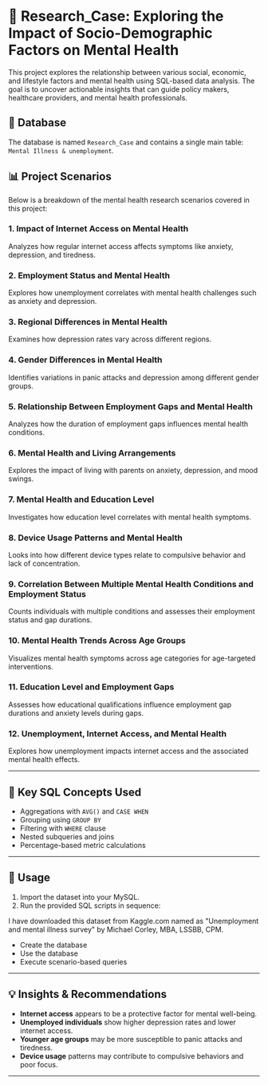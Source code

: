 # 🧠 Research_Case: Exploring the Impact of Socio-Demographic Factors on Mental Health

This project explores the relationship between various social, economic, and lifestyle factors and mental health using SQL-based data analysis. The goal is to uncover actionable insights that can guide policy makers, healthcare providers, and mental health professionals.

## 📁 Database
The database is named `Research_Case` and contains a single main table: `Mental Illness & unemployment`.

## 📊 Project Scenarios

Below is a breakdown of the mental health research scenarios covered in this project:

### 1. **Impact of Internet Access on Mental Health**
Analyzes how regular internet access affects symptoms like anxiety, depression, and tiredness.

### 2. **Employment Status and Mental Health**
Explores how unemployment correlates with mental health challenges such as anxiety and depression.

### 3. **Regional Differences in Mental Health**
Examines how depression rates vary across different regions.

### 4. **Gender Differences in Mental Health**
Identifies variations in panic attacks and depression among different gender groups.

### 5. **Relationship Between Employment Gaps and Mental Health**
Analyzes how the duration of employment gaps influences mental health conditions.

### 6. **Mental Health and Living Arrangements**
Explores the impact of living with parents on anxiety, depression, and mood swings.

### 7. **Mental Health and Education Level**
Investigates how education level correlates with mental health symptoms.

### 8. **Device Usage Patterns and Mental Health**
Looks into how different device types relate to compulsive behavior and lack of concentration.

### 9. **Correlation Between Multiple Mental Health Conditions and Employment Status**
Counts individuals with multiple conditions and assesses their employment status and gap durations.

### 10. **Mental Health Trends Across Age Groups**
Visualizes mental health symptoms across age categories for age-targeted interventions.

### 11. **Education Level and Employment Gaps**
Assesses how educational qualifications influence employment gap durations and anxiety levels during gaps.

### 12. **Unemployment, Internet Access, and Mental Health**
Explores how unemployment impacts internet access and the associated mental health effects.

---

## 📌 Key SQL Concepts Used
- Aggregations with `AVG()` and `CASE WHEN`
- Grouping using `GROUP BY`
- Filtering with `WHERE` clause
- Nested subqueries and joins
- Percentage-based metric calculations

---

## 🧪 Usage
1. Import the dataset into your MySQL.
2. Run the provided SQL scripts in sequence:

I have downloaded this dataset from Kaggle.com named as "Unemployment and mental illness survey" by Michael Corley, MBA, LSSBB, CPM.
   - Create the database
   - Use the database
   - Execute scenario-based queries

---

## 💡 Insights & Recommendations
- **Internet access** appears to be a protective factor for mental well-being.
- **Unemployed individuals** show higher depression rates and lower internet access.
- **Younger age groups** may be more susceptible to panic attacks and tiredness.
- **Device usage** patterns may contribute to compulsive behaviors and poor focus.

---

